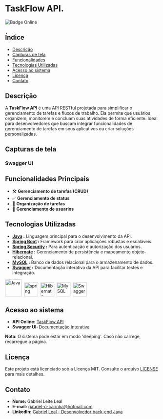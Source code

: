 # TaskFlow API.

![Badge Online](https://img.shields.io/badge/Status-Online-green)

## Índice

- [Descrição](#descri%C3%A7%C3%A3o)
- [Capturas de tela](#capturas-de-tela)
- [Funcionalidades](#funcionalidades-principais)
- [Tecnologias Utilizadas](#tecnologias-utilizadas)
- [Acesso ao sistema](#acesso-ao-sistema)
- [Licença](#licen%C3%A7a)
- [Contato](#contato)

## Descrição

A **TaskFlow API** é uma API RESTful projetada para simplificar o gerenciamento de tarefas e fluxos de trabalho. Ela permite que usuários
organizem, monitorem e concluam suas atividades de forma eficiente. Ideal para desenvolvedores que buscam integrar funcionalidades de gerenciamento de tarefas em seus aplicativos ou criar soluções personalizadas.

## Capturas de tela

### Swagger UI


## Funcionalidades Principais

- 🛠 **Gerenciamento de tarefas (CRUD)**
- ✅ **Gerenciamento de status**
- 📂 **Organização de tarefas**
- 🔐 **Gerenciamento de usuarios**

## Tecnologias Utilizadas

- **[Java](https://www.java.com/pt-BR/) :** Linguagem principal para o desenvolvimento da API.
- **[Spring Boot](https://spring.io/projects/spring-boot) :** Framework para criar aplicações robustas e escaláveis.
- **[Spring Security](https://spring.io/projects/spring-security) :** Para autenticação e autorização dos usuários.
- **[Hibernate](https://hibernate.org) :** Gerenciamento de persistência e mapeamento objeto-relacional.
- **[MySQL](https://www.mysql.com) :** Banco de dados relacional para o armazenamento de dados.
- **[Swagger](https://swagger.io) :** Documentação interativa da API para facilitar testes e integração.

<p>
  <img src ="https://cdn.jsdelivr.net/gh/devicons/devicon@latest/icons/java/java-original-wordmark.svg" title="Java" alt="Java" width="55" height="55"/>&nbsp;
  <img src="https://cdn.jsdelivr.net/gh/devicons/devicon@latest/icons/spring/spring-original.svg" title="Spring" alt="spring" width="45" height="45"/>&nbsp;
  <img src="https://cdn.jsdelivr.net/gh/devicons/devicon@latest/icons/hibernate/hibernate-original.svg" title="Hibernate" alt="Hibernate" width="45" height="45"/>&nbsp;
  <img src ="https://cdn.jsdelivr.net/gh/devicons/devicon@latest/icons/mysql/mysql-original.svg" title="MySQL" alt="MySQL" width="45" height="45"/>&nbsp;
  <img src ="https://cdn.jsdelivr.net/gh/devicons/devicon@latest/icons/swagger/swagger-original.svg" title="Swagger" alt="Swagger" width="45" height="45"/>&nbsp;
</p>

## Acesso ao sistema

- **API Online:** [TaskFlow API](https://taskflow-api-production.up.railway.app)</br>
- **Swagger UI:** [Documentação Interativa](https://taskflow-api-production.up.railway.app/swagger-ui/index.html)

**Nota:** O sistema pode estar em modo 'sleeping'. Caso não carrege, recarregue a página.

## Licença

Este projeto está licenciado sob a Licença MIT. Consulte o arquivo [LICENSE](LICENSE) para mais detalhes.

## Contato

- **Nome:** Gabriel Leite Leal
- **E-mail:** [gabriel-o-carinha@hotmail.com](mailto:gabriel-o-carinha@hotmail.com)
- **LinkedIn:** [Gabriel Leal - Desenvolvedor back-end Java](https://www.linkedin.com/in/gabrielleiteleal/)
